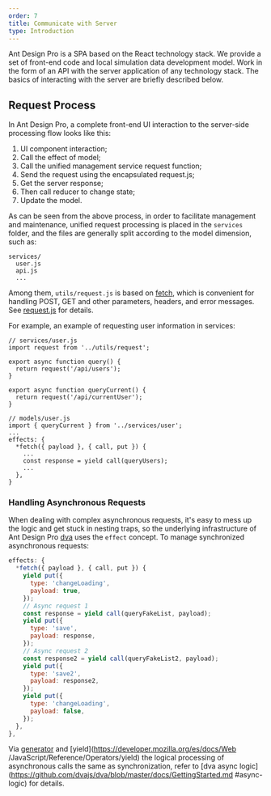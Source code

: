```yaml
---
order: 7
title: Communicate with Server
type: Introduction
---
```


Ant Design Pro is a SPA based on the React technology stack. We provide a set of front-end code and local simulation data development model. Work in the form of an API with the server application of any technology stack. The basics of interacting with the server are briefly described below.

## Request Process

In Ant Design Pro, a complete front-end UI interaction to the server-side processing flow looks like this:

1. UI component interaction;
2. Call the effect of model;
3. Call the unified management service request function;
4. Send the request using the encapsulated request.js;
5. Get the server response;
6. Then call reducer to change state;
7. Update the model.

As can be seen from the above process, in order to facilitate management and maintenance, unified request processing is placed in the `services` folder, and the files are generally split according to the model dimension, such as:

```
services/
  user.js
  api.js
  ...
```

Among them, `utils/request.js` is based on [fetch](https://developer.mozilla.org/en-US/docs/Web/API/Fetch_API/Using_Fetch), which is convenient for handling POST, GET and other parameters, headers, and error messages. See [request.js](https://github.com/ant-design/ant-design-pro/blob/master/src/utils/request.js) for details.

For example, an example of requesting user information in services:

```
// services/user.js
import request from '../utils/request';

export async function query() {
  return request('/api/users');
}

export async function queryCurrent() {
  return request('/api/currentUser');
}

// models/user.js
import { queryCurrent } from '../services/user';
...
effects: {
  *fetch({ payload }, { call, put }) {
    ...
    const response = yield call(queryUsers);
    ...
  },
}
```

### Handling Asynchronous Requests

When dealing with complex asynchronous requests, it's easy to mess up the logic and get stuck in nesting traps, so the underlying infrastructure of Ant Design Pro [dva](https://github.com/dvajs/dva) uses the `effect` concept. To manage synchronized asynchronous requests:

```js
effects: {
  *fetch({ payload }, { call, put }) {
    yield put({
      type: 'changeLoading',
      payload: true,
    });
    // Async request 1
    const response = yield call(queryFakeList, payload);
    yield put({
      type: 'save',
      payload: response,
    });
    // Async request 2
    const response2 = yield call(queryFakeList2, payload);
    yield put({
      type: 'save2',
      payload: response2,
    });
    yield put({
      type: 'changeLoading',
      payload: false,
    });
  },
},
```

Via [generator](https://developer.mozilla.org/es/docs/Web/JavaScript/Reference/Statements/function*) and [yield](https://developer.mozilla.org/es/docs/Web /JavaScript/Reference/Operators/yield) the logical processing of asynchronous calls the same as synchronization, refer to [dva async logic](https://github.com/dvajs/dva/blob/master/docs/GettingStarted.md #async-logic) for details.
